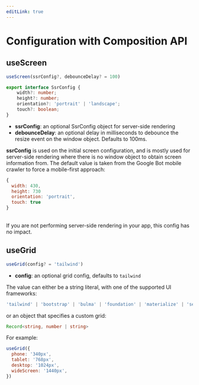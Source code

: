 ```yaml
---
editLink: true
---
```


# Configuration with Composition API


## useScreen

```js
useScreen(ssrConfig?, debounceDelay? = 100)
```

```ts
export interface SsrConfig {
    width?: number;
    height?: number;
    orientation?: 'portrait' | 'landscape';
    touch?: boolean;
}
```

- **ssrConfig**: an optional SsrConfig object for server-side rendering
- **debounceDelay**: an optional delay in milliseconds to debounce the resize event on the window object. Defaults to 100ms.


**ssrConfig** is used on the initial screen configuration, and is mostly used for server-side rendering where there is no window object to obtain screen information from.
The default value is taken from the Google Bot mobile crawler to force a mobile-first approach:

```js
{
  width: 430,
  height: 730
  orientation: 'portrait',
  touch: true
}
```

<br>
If you are not performing server-side rendering in your app, this config has no impact.


## useGrid

```js
useGrid(config? = 'tailwind')
```

- **config**: an optional grid config, defaults to `tailwind`

The value can either be a string literal, with one of the supported UI frameworks:

```ts
'tailwind' | 'bootstrap' | 'bulma' | 'foundation' | 'materialize' | 'semanticUi'
```

or an object that specifies a custom grid:

```ts
Record<string, number | string>
```

For example:
```js
useGrid({
  phone: '340px',
  tablet: '768px',
  desktop: '1024px',
  wideScreen: '1440px',
})
```


